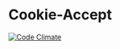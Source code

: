 # Cookie-Accept
[![Code Climate](https://codeclimate.com/github/Zenteodk/Cookie-Accept/badges/gpa.svg)](https://codeclimate.com/github/Zenteodk/Cookie-Accept)
